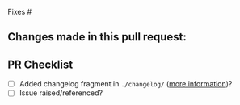 Fixes #

Changes made in this pull request:
 -


PR Checklist
------------
 - [ ] Added changelog fragment in  `./changelog/` ([more information](https://github.com/bio-phys/MDBenchmark/blob/master/DEVELOPER.rst#using-towncrier))?
 - [ ] Issue raised/referenced?
